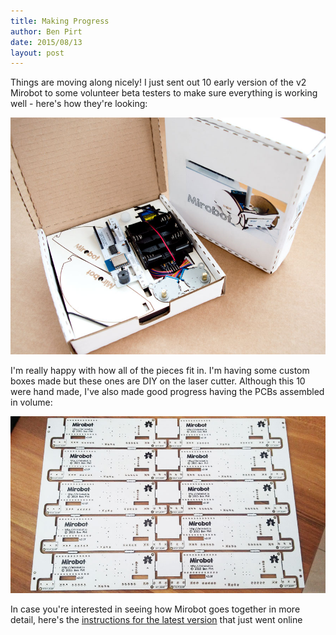 ```yaml
---
title: Making Progress
author: Ben Pirt
date: 2015/08/13
layout: post
---
```


Things are moving along nicely! I just sent out 10 early version of the v2 Mirobot to some volunteer beta testers to make sure everything is working well - here's how they're looking:

![](/assets/blog/making-progress/new_packaging.jpg)

I'm really happy with how all of the pieces fit in. I'm having some custom boxes made but these ones are DIY on the laser cutter. Although this 10 were hand made, I've also made good progress having the PCBs assembled in volume:

![](/assets/blog/making-progress/pcbs.jpg)

In case you're interested in seeing how Mirobot goes together in more detail, here's the [instructions for the latest version](http://learn.mirobot.io/docs/building-the-v2-mirobot/) that just went online